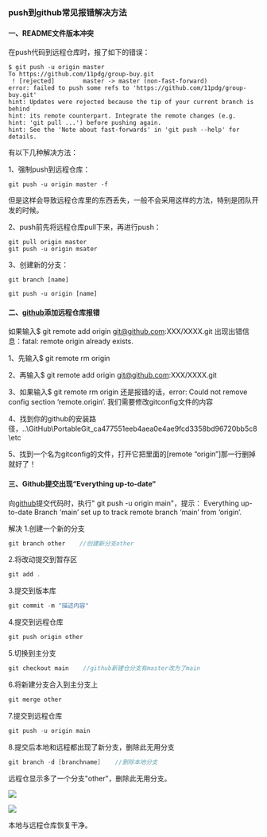 ### push到github常见报错解决方法

#### 一、README文件版本冲突

在push代码到远程仓库时，报了如下的错误：

```
$ git push -u origin master
To https://github.com/11pdg/group-buy.git
 ! [rejected]        master -> master (non-fast-forward)
error: failed to push some refs to 'https://github.com/11pdg/group-buy.git'
hint: Updates were rejected because the tip of your current branch is behind
hint: its remote counterpart. Integrate the remote changes (e.g.
hint: 'git pull ...') before pushing again.
hint: See the 'Note about fast-forwards' in 'git push --help' for details.
```

有以下几种解决方法：

1、强制push到远程仓库：

```
git push -u origin master -f
```

但是这样会导致远程仓库里的东西丢失，一般不会采用这样的方法，特别是团队开发的时候。

2、push前先将远程仓库pull下来，再进行push：

```
git pull origin master
git push -u origin msater
```

3、创建新的分支：

```
git branch [name]

git push -u origin [name]
```



#### 二、[github](https://so.csdn.net/so/search?q=github&spm=1001.2101.3001.7020)添加远程仓库报错

如果输入$ git remote add origin git@github.com:XXX/XXXX.git 
出现出错信息：fatal: remote origin already exists. 

1、先输入$ git remote rm origin

 

2、再输入$ git remote add origin git@github.com:XXX/XXXX.git

 

3、如果输入$ git remote rm origin 还是报错的话，error: Could not remove config section ‘remote.origin’. 我们需要修改gitconfig文件的内容

 

4、找到你的github的安装路径，..\GitHub\PortableGit_ca477551eeb4aea0e4ae9fcd3358bd96720bb5c8\etc

 

5、找到一个名为gitconfig的文件，打开它把里面的[remote “origin”]那一行删掉就好了！

#### 三、Github提交出现“Everything up-to-date“

向[github](https://so.csdn.net/so/search?q=github&spm=1001.2101.3001.7020)提交代码时，执行" git push -u origin main"，提示：
Everything up-to-date
Branch ‘main’ set up to track remote branch ‘main’ from ‘origin’.

解决
1.创建一个新的分支

```c
git branch other    //创建新分支other
```

2.将改动提交到暂存区

```c
git add .
```

3.提交到版本库

```c
git commit -m "描述内容"
```

4.提交到远程仓库

```c
git push origin other
```

5.切换到主分支

```c
git checkout main    //github新建仓分支有master改为了main
```

6.将新建分支合入到主分支上

```c
git merge other
```

7.提交到远程仓库

```c
git push -u origin main
```

8.提交后本地和远程都出现了新分支，删除此无用分支

```c
git branch -d [branchname]    //删除本地分支
```

远程仓显示多了一个分支"other"，删除此无用分支。

![](C:\Users\Administrator\Desktop\some-function\9ad366a4ae0245d1a40b1ae1040d4c46.png)

![](C:\Users\Administrator\Desktop\some-function\dee2b4f7f9f841c3896ee0a4c7f14704.png)

本地与远程仓库恢复干净。